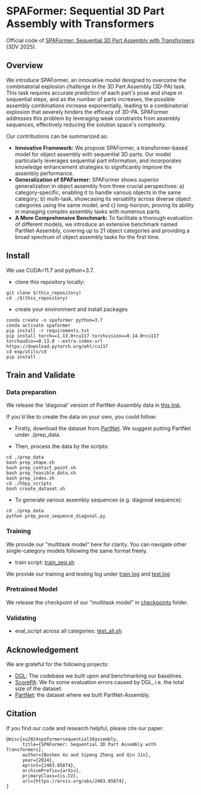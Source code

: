 # SPAFormer: Sequential 3D Part Assembly with Transformers
Official code of [SPAFormer: Sequential 3D Part Assembly with Transformers](https://arxiv.org/abs/2403.05874) (3DV 2025).

## Overview

We introduce SPAFormer, an innovative model designed to overcome the combinatorial explosion challenge in the 3D Part Assembly (3D-PA) task.
This task requires accurate prediction of each part's pose and shape in sequential steps, and as the number of parts increases, the possible assembly combinations increase exponentially, leading to a combinatorial explosion that severely hinders the efficacy of 3D-PA.
SPAFormer addresses this problem by leveraging weak constraints from assembly sequences, effectively reducing the solution space's complexity. 

Our contributions can be summarized as:
- **Innovative Framework:**
    We propose SPAFormer, a transformer-based model for object assembly with sequential 3D parts. Our model particularly leverages sequential part information, and incorporates knowledge enhancement strategies to significantly improve the assembly performance.
- **Generalization of SPAFormer:** 
    SPAFormer shows superior generalization in object assembly from three crucial perspectives: a) category-specific, enabling it to handle various objects in the same category; b) multi-task, showcasing its versatility across diverse object categories using the same model;  and c) long-horizon, proving its ability in managing complex assembly tasks with numerous parts.
- **A More Comprehensive Benchmark:**
    To facilitate a thorough evaluation of different models, we introduce an extensive benchmark named PartNet-Assembly, covering up to 21 object categories and providing a broad spectrum of object assembly tasks for the first time.

## Install
We use CUDA=11.7 and python=3.7.

- clone this repository locally:
```
git clone $(this_repository)
cd ./$(this_repository)
```

- create your environment and install packages
```
conda create -n spaformer python=3.7
conda activate spaformer
pip install -r requirements.txt
pip install torch==1.13.0+cu117 torchvision==0.14.0+cu117 torchaudio==0.13.0 --extra-index-url https://download.pytorch.org/whl/cu117
cd exp/utils/cd
pip install .
```

## Train and Validate

### Data preparation
We release the 'diagonal' version of PartNet-Assembly data in [this link](https://pan.baidu.com/s/1jzbnmQLz4XkNR0nX7APl9Q?pwd=skb9&_at_=1739098127967#list/path=%2F).

If you'd like to create the data on your own, you could follow:
- Firstly, download the dataset from [PartNet](https://docs.google.com/forms/d/e/1FAIpQLSetsP7aj-Hy0gvP2FxRT3aTIrc_IMqSqR-5Xl8P3x2awDkQbw/viewform). We suggest putting PartNet under ./prep_data.

- Then, process the data by the scripts:
```
cd ./prep_data
bash prep_shape.sh
bash prep_contact_point.sh
bash prep_feasible_data.sh
bash prep_index.sh
cd ./h5py_scripts
bash create_dataset.sh
```

- To generate various assembly sequences (e.g. diagonal sequence):
```
cd ./prep_data
python prep_pose_sequence_diagonal.py
```

### Training
We provide our "multitask model" here for clarity. You can navigate other single-category models following the same format freely.
- train script: [train_seq.sh](exps/rope_augmented_encoder/scripts/all_in_one/train_seq.sh)

We provide our training and testing log under [train log](exps/rope_augmented_encoder/logs/train_log.txt) and [test log](exps/rope_augmented_encoder/logs/test_log.txt)

### Pretrained Model
We release the checkpoint of our "multitask model" in [checkpoints](checkpoints/ours_multitask_ckpt.pth) folder.

### Validating
- eval_script across all categories: [test_all.sh](exps/rope_augmented_encoder/scripts/all_in_one/test_all.sh)

## Acknowledgement

We are grateful for the following projects:
- [DGL](https://github.com/hyperplane-lab/Generative-3D-Part-Assembly): The codebase we built upon and benchmarking our baselines.
- [ScorePA](https://github.com/J-F-Cheng/Score-PA_Score-based-3D-Part-Assembly): We fix some evaluation errors caused by DGL, i.e. the total size of the dataset.
- [PartNet](https://partnet.cs.stanford.edu/): the dataset where we built PartNet-Assembly.

## Citation
If you find our code and research helpful, please cite our paper:
```
@misc{xu2024spaformersequential3dassembly,
      title={SPAFormer: Sequential 3D Part Assembly with Transformers}, 
      author={Boshen Xu and Sipeng Zheng and Qin Jin},
      year={2024},
      eprint={2403.05874},
      archivePrefix={arXiv},
      primaryClass={cs.CV},
      url={https://arxiv.org/abs/2403.05874}, 
}
```